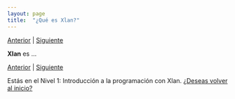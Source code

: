 ```yaml
---
layout: page
title:  "¿Qué es Xlan?"
---
```

[Anterior](000-main.html) | [Siguiente](002-next-000.html)

**Xlan** es ...

[Anterior](000-main.html) | [Siguiente](002-next-000.html)

<div class=coursetitle>Estás en el Nivel 1: Introducción a la programación con Xlan. <a href="000-main.html">¿Deseas volver al inicio?</a> </div>